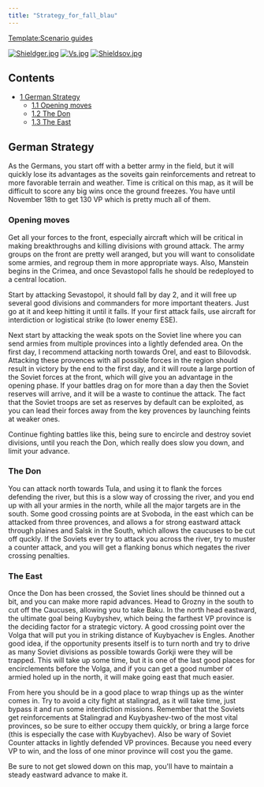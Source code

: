 ```yaml
---
title: "Strategy_for_fall_blau"
---
```


[Template:Scenario
guides](/index.php?title=Template:Scenario_guides&action=edit&redlink=1 "Template:Scenario guides (page does not exist)")

[![Shieldger.jpg](/images/7/71/Shieldger.jpg)](/File:Shieldger.jpg)
[![Vs.jpg](/images/9/93/Vs.jpg)](/File:Vs.jpg)
[![Shieldsov.jpg](/images/1/1c/Shieldsov.jpg)](/File:Shieldsov.jpg)

## Contents

-   [ 1 German Strategy ](#German_Strategy)
    -   [ 1.1 Opening moves ](#Opening_moves)
    -   [ 1.2 The Don ](#The_Don)
    -   [ 1.3 The East ](#The_East)

##  German Strategy 

As the Germans, you start off with a better army in the field, but it
will quickly lose its advantages as the soveits gain reinforcements and
retreat to more favorable terrain and weather. Time is critical on this
map, as it will be difficult to score any big wins once the ground
freezes. You have until November 18th to get 130 VP which is pretty much
all of them.

###  Opening moves 

Get all your forces to the front, especially aircraft which will be
critical in making breakthroughs and killing divisions with ground
attack. The army groups on the front are pretty well aranged, but you
will want to consolidate some armies, and regroup them in more
appropriate ways. Also, Manstein begins in the Crimea, and once
Sevastopol falls he should be redeployed to a central location.

Start by attacking Sevastopol, it should fall by day 2, and it will free
up several good divisions and commanders for more important theaters.
Just go at it and keep hitting it until it falls. If your first attack
fails, use aircraft for interdiction or logistical strike (to lower
enemy ESE).

Next start by attacking the weak spots on the Soviet line where you can
send armies from multiple provinces into a lightly defended area. On the
first day, I recommend attacking north towards Orel, and east to
Bilovodsk. Attacking these provences with all possible forces in the
region should result in victory by the end to the first day, and it will
route a large portion of the Soviet forces at the front, which will give
you an advantage in the opening phase. If your battles drag on for more
than a day then the Soviet reserves will arrive, and it will be a waste
to continue the attack. The fact that the Soviet troops are set as
reserves by default can be exploited, as you can lead their forces away
from the key provences by launching feints at weaker ones.

Continue fighting battles like this, being sure to encircle and destroy
soviet divisions, until you reach the Don, which really does slow you
down, and limit your advance.

###  The Don 

You can attack north towards Tula, and using it to flank the forces
defending the river, but this is a slow way of crossing the river, and
you end up with all your armies in the north, while all the major
targets are in the south. Some good crossing points are at Svoboda, in
the east which can be attacked from three provences, and allows a for
strong eastward attack through plaines and Salsk in the South, which
allows the caucuses to be cut off quckly. If the Soviets ever try to
attack you across the river, try to muster a counter attack, and you
will get a flanking bonus which negates the river crossing penalties.

###  The East 

Once the Don has been crossed, the Soviet lines should be thinned out a
bit, and you can make more rapid advances. Head to Grozny in the south
to cut off the Caucuses, allowing you to take Baku. In the north head
eastward, the ultimate goal being Kuybyshev, which being the farthest VP
province is the deciding factor for a strategic victory. A good crossing
point over the Volga that will put you in striking distance of
Kuybyachev is Engles. Another good idea, if the opportunity presents
itself is to turn north and try to drive as many Soviet divisions as
possible towards Gorkji were they will be trapped. This will take up
some time, but it is one of the last good places for encirclements
before the Volga, and if you can get a good number of armied holed up in
the north, it will make going east that much easier.

From here you should be in a good place to wrap things up as the winter
comes in. Try to avoid a city fight at stalingrad, as it will take time,
just bypass it and run some interdiction missions. Remember that the
Soviets get reinforcements at Stalingrad and Kuybyashev-two of the most
vital provinces, so be sure to either occupy them quickly, or bring a
large force (this is especially the case with Kuybyachev). Also be wary
of Soviet Counter attacks in lightly defended VP provinces. Because you
need every VP to win, and the loss of one minor province will cost you
the game.

Be sure to not get slowed down on this map, you'll have to maintain a
steady eastward advance to make it.
